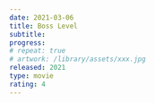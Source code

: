 ```yaml
---
date: 2021-03-06
title: Boss Level
subtitle:
progress:
# repeat: true
# artwork: /library/assets/xxx.jpg
released: 2021
type: movie
rating: 4
---
```

